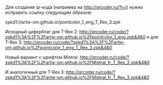 Для создания qr-кода (например на http://qrcoder.ru/?t=l) нужно исправить ссылку следующим образом:

zpkd1://artie-om.github.io/pointcolor_1_eng_T_Rex_3.zpk

Исходный циферблат для T-Rex 2:
http://qrcoder.ru/code/?zpkd1%3A%2F%2Fartie-om.github.io%2Fpointcolor_1_eng.zpk&4&0
и для T-Rex 3:
http://qrcoder.ru/code/?zpkd1%3A%2F%2Fartie-om.github.io%2Fpointcolor_1_eng_T_Rex_3.zpk&4&0

Новый вариант с шрифтом Mistral:
http://qrcoder.ru/code/?zpkd1%3A%2F%2Fartie-om.github.io%2FMistral_fr_T_Rex_2.zpk&4&0

И аналогичный для T-Rex 3:
http://qrcoder.ru/code/?zpkd1%3A%2F%2Fartie-om.github.io%2FMistral_fr_T_Rex_3.zpk&4&0

